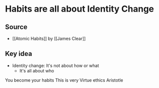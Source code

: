 # Habits are all about Identity Change

## Source
- [[Atomic Habits]] by [[James Clear]]

## Key idea
- Identity change: It's not about how or what
	- It's all about who

You become your habits
This is very 
Virtue ethics
Aristotle